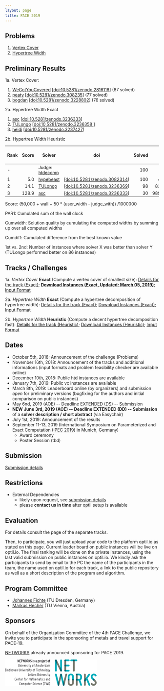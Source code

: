 ```yaml
---
layout: page
title: PACE 2019
---
```


## Problems
1. [Vertex Cover](vc/index)
2. [Hypertree Width](htd/index)

## Preliminary Results
1a. Vertex Cover:
1. [WeGotYouCovered](https://github.com/sebalamm/pace-2019/releases/tag/pace-2019)  [[doi:10.5281/zenodo.2816116](https://doi.org/10.5281/zenodo.2816116)] (87 solved)
2. [peaty](https://github.com/jamestrimble/peaty) [[doi:10.5281/zenodo.308235](https://doi.org/10.5281/zenodo.3082356)] (77 solved)
3. [bogdan](https://github.com/zbogdan/pace-2019) [[doi:10.5281/zenodo.3228802](https://zenodo.org/badge/latestdoi/185278234)] (76 solved)

2a. Hypertree Width Exact
1. [asc](https://github.com/ASchidler/frasmt_pace) [[doi:10.5281/zenodo.3236333](https://zenodo.org/record/3236333#.XScU2yaxU5k)]
2. [TULongo](https://github.com/TULongo/pace-2019-HD-exact) [[doi:10.5281/zenodo.3236358
](https://zenodo.org/record/3236358#.XScTYS2ZM_M)]
3. [heidi](https://github.com/jamestrimble/heidi) [[doi:10.5281/zenodo.3237427](https://doi.org/10.5281/zenodo.3237427)]

2b. Hypertree Width Heuristic

| Rank | Score  | Solver                                                                        | doi                                                                               | Solved    | PAR1      | cumwidth | cumdiff| 1st vs 2nd |  
| ---  | ---:   | ---                                                                           |:---:                                                                              | ---:      | ---:      | ---:     | ---:| ---:       |
| -    |        |Judge: [htdecomp](https://www.dbai.tuwien.ac.at/proj/hypertree/downloads.html) |                                                                                   |100        | -         | 603      | |-          |
| 1    |   5.0  |[hypebeast](https://github.com/jamestrimble/hypebeast)                             | [[doi:10.5281/zenodo.3082314](https://doi.org/10.5281/zenodo.3082314)]    |100        | 430.5     | 1104     | 501 |0          | 
| 2    |  14.1  |[TULongo](https://github.com/TULongo/pace-2019-HD-Heuristic)                       |  [[doi:10.5281/zenodo.3236369](https://doi.org/10.5281/zenodo.3236369)]   |98         | 8161.2    | 614      | 20 |86         |
| 3    | 128.9  |[asc](https://github.com/ASchidler/frasmt_pace)                                | [[doi:10.5281/zenodo.3236333](https://zenodo.org/record/3236333#.XScU2yaxU5k)]             | 30          | 98995.9  | na      | 11  | na         |


Score: 
(50,000 + wall + 50 * (user_width - judge_with)) /1000000

PAR1:
Cumulated sum of the wall clock 

Cumwidth: 
Solution quality by cumulating the computed widths by summing up over all computed widths

Cumdiff: 
Cumulated difference from the best known value

1st vs. 2nd:
Number of instances where solver X was better than solver Y (TULongo performed better on 86 instances)


## Tracks / Challenges
1a. *Vertex Cover* **Exact**
(Compute a vertex cover of smallest size):
[Details for the track (Exact)](vc/vc_exact); [**Download Instances (Exact, Updated: March 05, 2019)**](/files/pace2019-vc-exact-public-v2.tar.bz2);  [Input Format](vc/vc_format)


2a. *Hypertree Width* **Exact**
 (Compute a hypertree decomposition of hypertree width):
 [Details for the track (Exact)](htd/htd_exact); [Download Instances (Exact)](/files/pace2019-htd-exact-public.tar.bz2); [Input Format](htd/htd_format)    
    
2b. *Hypertree Width* **Heuristic** 
(Compute a decent hypertree decomposition fast):
[Details for the track (Heuristic)](htd/htd_heur); [Download Instances (Heuristic)](/files/pace2019-htd-heur-public.tar.bz2); [Input Format](htd/htd_format)

## Dates

- October 5th, 2018: Announcement of the challenge (Problems)
- November 16th, 2018: Announcement of the tracks and additional informations (input formats and problem feasibility checker are available online)
- December 10th, 2018: Public htd instances are available
- January 7th, 2019: Public vc instances are available
- March 8th, 2019: Leaderboard online (by organizers) and submission *open* for preliminary versions (bugfixing for the authors and initial comparison on public instances)
- May 6nd, 2019 (AOE)  -- Deadline EXTENDED (DS) -- Submission
- **NEW** **June 3rd, 2019 (AOE) -- Deadline EXTENDED (DD) -- Submission** of a **solver description / short abstract** (via Easychair)
- July 1st, 2019: Announcement of the results
- September 11-13, 2019 (International Symposium on Parameterized and Exact Computation ([IPEC 2019](http://fpt.wikidot.com/ipec)) in Munich, Germany)
  - Award ceremony
  - Poster Session (tbd) 

## Submission 
[Submission details](submissions)

## Restrictions
- External Dependencies
   - likely upon request, see [submission details](submissions)
   - please **contact us in time** after optil setup is available


## Evaluation
For details consult the page of the separate tracks.


Then, to participate, you will just upload your code to the platform optil.io as stated on this page. Current leader board on public instances will be live on optil.io. The final ranking will be done on the private instances, using the last valid submission on public instances on optil.io. We kindly ask the participants to send by email to the PC the name of the participants in the team, the name used on optil.io for each track, a link to the public repository as well as a short description of the program and algorithm.



## Program Committee

- [Johannes Fichte](https://iccl.inf.tu-dresden.de/web/Johannes_Fichte) (TU Dresden, Germany)
- [Markus Hecher](https://www.dbai.tuwien.ac.at/staff/hecher/) (TU Vienna, Austria)


## Sponsors


On behalf of the Organization Committee of the 4th PACE Challenge, we invite you to participate in the sponsoring of metals and travel support for PACE-19.


[NETWORKS](http://thenetworkcenter.nl/) already announced sponsoring for PACE 2019. 

<img src="/assets/img/networks-logopartners-lang-rgb-1000px.jpg" alt="NETWORKS logo" style="width: 300px;"/>
